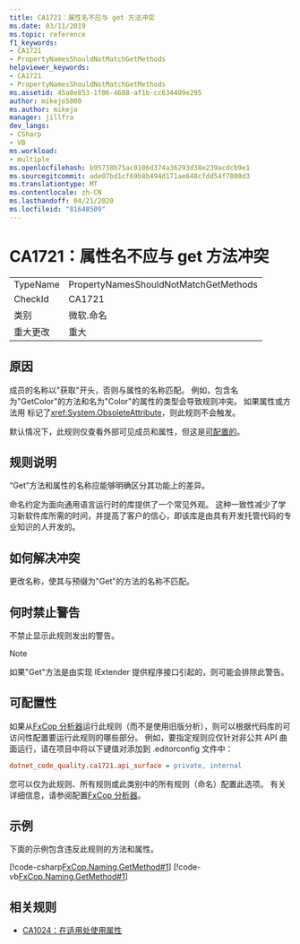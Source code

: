 ```yaml
---
title: CA1721：属性名不应与 get 方法冲突
ms.date: 03/11/2019
ms.topic: reference
f1_keywords:
- CA1721
- PropertyNamesShouldNotMatchGetMethods
helpviewer_keywords:
- CA1721
- PropertyNamesShouldNotMatchGetMethods
ms.assetid: 45a0e853-1f06-4688-af1b-cc634409e295
author: mikejo5000
ms.author: mikejo
manager: jillfra
dev_langs:
- CSharp
- VB
ms.workload:
- multiple
ms.openlocfilehash: b95738b75ac0106d374a36293d38e239acdcb9e1
ms.sourcegitcommit: ade07bd1cf69b8b494d171ae648cfdd54f7800d3
ms.translationtype: MT
ms.contentlocale: zh-CN
ms.lasthandoff: 04/21/2020
ms.locfileid: "81648509"
---
```

# <a name="ca1721-property-names-should-not-match-get-methods"></a>CA1721：属性名不应与 get 方法冲突

|||
|-|-|
|TypeName|PropertyNamesShouldNotMatchGetMethods|
|CheckId|CA1721|
|类别|微软.命名|
|重大更改|重大|

## <a name="cause"></a>原因

成员的名称以"获取"开头，否则与属性的名称匹配。 例如，包含名为"GetColor"的方法和名为"Color"的属性的类型会导致规则冲突。
如果属性或方法用 标记了<xref:System.ObsoleteAttribute>，则此规则不会触发。

默认情况下，此规则仅查看外部可见成员和属性，但这是[可配置的](#configurability)。

## <a name="rule-description"></a>规则说明

“Get”方法和属性的名称应能够明确区分其功能上的差异。

命名约定为面向通用语言运行时的库提供了一个常见外观。 这种一致性减少了学习新软件库所需的时间，并提高了客户的信心，即该库是由具有开发托管代码的专业知识的人开发的。

## <a name="how-to-fix-violations"></a>如何解决冲突

更改名称，使其与预缀为"Get"的方法的名称不匹配。

## <a name="when-to-suppress-warnings"></a>何时禁止警告

不禁止显示此规则发出的警告。

> [!NOTE]
> 如果"Get"方法是由实现 IExtender 提供程序接口引起的，则可能会排除此警告。

## <a name="configurability"></a>可配置性

如果从[FxCop 分析器](install-fxcop-analyzers.md)运行此规则（而不是使用旧版分析），则可以根据代码库的可访问性配置要运行此规则的哪些部分。 例如，要指定规则应仅针对非公共 API 曲面运行，请在项目中将以下键值对添加到 .editorconfig 文件中：

```ini
dotnet_code_quality.ca1721.api_surface = private, internal
```

您可以仅为此规则、所有规则或此类别中的所有规则（命名）配置此选项。 有关详细信息，请参阅配置[FxCop 分析器](configure-fxcop-analyzers.md)。

## <a name="example"></a>示例

下面的示例包含违反此规则的方法和属性。

[!code-csharp[FxCop.Naming.GetMethod#1](../code-quality/codesnippet/CSharp/ca1721-property-names-should-not-match-get-methods_1.cs)]
[!code-vb[FxCop.Naming.GetMethod#1](../code-quality/codesnippet/VisualBasic/ca1721-property-names-should-not-match-get-methods_1.vb)]

## <a name="related-rules"></a>相关规则

- [CA1024：在适用处使用属性](../code-quality/ca1024.md)
